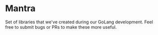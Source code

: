 # Mantra
Set of libraries that we've created during our GoLang development. Feel free to submit bugs or PRs to make these more useful.
